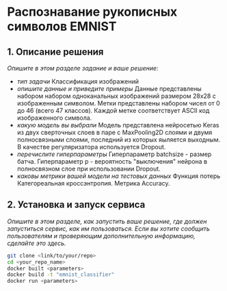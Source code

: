 # Распознавание рукописных символов EMNIST

## 1. Описание решения
_Опишите в этом разделе задание и ваше решение:_
- _тип задачи_ 
    Классификация изображений
- _опишите данные и приведите примеры_ 
    Данные представлены набором набором одноканальных изображений размером 28х28 с изображенным символом.
    Метки представлены набором чисел от 0 до 46 (всего 47 классов). Каждой метке соответствует ASCII код изображенного символа.
- _какую модель вы выбрали_ 
    Модель представлена нейросетью Keras из двух сверточных слоев в паре с MaxPooling2D слоями и двумя полносвязными слоями, последний из которых яыляется выходным. 
    В качестве регуляризатора используется Dropout.
- _перечислите гиперпараметры_ 
    Гиперпараметр batchsize - размер батча.
    Гиперпараметр p - вероятность "выключения" нейрона в полносвязном слое при использовании Dropout.
- _каковы метрики вашей модели на тестовых данных_ 
    Функция потерь Категореальная кроссэнтропия. 
    Метрика Accuracy.


## 2. Установка и запуск сервиса

_Опишите в этом разделе, как запустить ваше решение, где должен запуститься сервис, как им пользоваться. Если вы хотите сообщить пользователям и проверяющим дополнительную информацию, сделайте это здесь._

```bash
git clone <link/to/your/repo>
cd <your_repo_name>
docker built <parameters>
docker build -t "emnist_classifier"
docker run <parameters>
```
